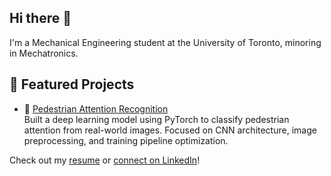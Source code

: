 ## Hi there 👋

I'm a Mechanical Engineering student at the University of Toronto, minoring in Mechatronics.

## 🚀 Featured Projects

- 🧠 [Pedestrian Attention Recognition](https://github.com/axelpengineering/Pedestrian-Attention-Recognition-Deep-Learning-Project)  
  Built a deep learning model using PyTorch to classify pedestrian attention from real-world images. Focused on CNN architecture, image preprocessing, and training pipeline optimization.

Check out my [resume](EngineeringMasterResume.docx) or [connect on LinkedIn](https://www.linkedin.com/in/axel-pena-hernandez-907150265/)!
